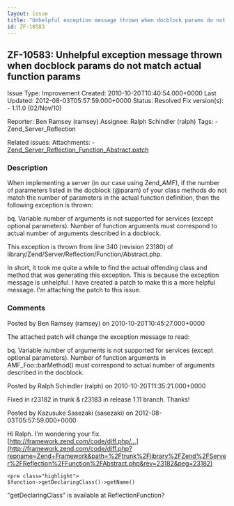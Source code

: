 ```yaml
---
layout: issue
title: "Unhelpful exception message thrown when docblock params do not match actual function params"
id: ZF-10583
---
```


ZF-10583: Unhelpful exception message thrown when docblock params do not match actual function params
-----------------------------------------------------------------------------------------------------

 Issue Type: Improvement Created: 2010-10-20T10:40:54.000+0000 Last Updated: 2012-08-03T05:57:59.000+0000 Status: Resolved Fix version(s): - 1.11.0 (02/Nov/10)
 
 Reporter:  Ben Ramsey (ramsey)  Assignee:  Ralph Schindler (ralph)  Tags: - Zend\_Server\_Reflection
 
 Related issues: 
 Attachments: - [Zend\_Server\_Reflection\_Function\_Abstract.patch](/issues/secure/attachment/13370/Zend_Server_Reflection_Function_Abstract.patch)
 
### Description

When implementing a server (in our case using Zend\_AMF), if the number of parameters listed in the docblock (@param) of your class methods do not match the number of parameters in the actual function definition, then the following exception is thrown:

bq. Variable number of arguments is not supported for services (except optional parameters). Number of function arguments must correspond to actual number of arguments described in a docblock.

This exception is thrown from line 340 (revision 23180) of library/Zend/Server/Reflection/Function/Abstract.php.

In short, it took me quite a while to find the actual offending class and method that was generating this exception. This is because the exception message is unhelpful. I have created a patch to make this a more helpful message. I'm attaching the patch to this issue.

 

 

### Comments

Posted by Ben Ramsey (ramsey) on 2010-10-20T10:45:27.000+0000

The attached patch will change the exception message to read:

bq. Variable number of arguments is not supported for services (except optional parameters). Number of function arguments in AMF\_Foo::barMethod() must correspond to actual number of arguments described in the docblock.

 

 

Posted by Ralph Schindler (ralph) on 2010-10-20T11:35:21.000+0000

Fixed in r23182 in trunk & r23183 in release 1.11 branch. Thanks!

 

 

Posted by Kazusuke Sasezaki (sasezaki) on 2012-08-03T05:57:59.000+0000

Hi Ralph. I'm wondering your fix. [http://framework.zend.com/code/diff.php/…](http://framework.zend.com/code/diff.php?repname=Zend+Framework&path=%2Ftrunk%2Flibrary%2FZend%2FServer%2FReflection%2FFunction%2FAbstract.php&rev=23182&peg=23182)

 
    <pre class="highlight">
    $function->getDeclaringClass()->getName()


"getDeclaringClass" is available at ReflectionFunction?

 

 